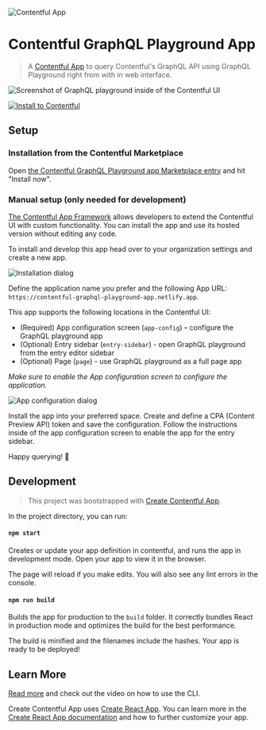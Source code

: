 ![Contentful App](https://img.shields.io/badge/Contentful-App-blue)

# Contentful GraphQL Playground App

> A [Contentful App](https://www.contentful.com/developers/docs/extensibility/app-framework/) to query Contentful's GraphQL API using GraphQL Playground right from with in web interface.

![Screenshot of GraphQL playground inside of the Contentful UI](./screenshot.png)

[![Install to Contentful](https://www.ctfstatic.com/button/install-small.svg)](https://app.contentful.com/deeplink?link=apps&id=66frtrAqmWSowDJzQNDiD)

## Setup

### Installation from the Contentful Marketplace

Open [the Contentful GraphQL Playground app Marketplace entry](https://www.contentful.com/marketplace/app/graphql-playground/) and hit "Install now".

### Manual setup (only needed for development)

[The Contentful App Framework](https://www.contentful.com/developers/docs/extensibility/app-framework/) allows developers to extend the Contentful UI with custom functionality. You can install the app and use its hosted version without editing any code.

To install and develop this app head over to your organization settings and create a new app.

![Installation dialog](./docs/installation.png)

Define the application name you prefer and the following App URL: `https://contentful-graphql-playground-app.netlify.app`.

This app supports the following locations in the Contentful UI:

- (Required) App configuration screen (`app-config`) – configure the GraphQL playground app
- (Optional) Entry sidebar (`entry-sidebar`) - open GraphQL playground from the entry editor sidebar
- (Optional) Page (`page`) - use GraphQL playground as a full page app

_Make sure to enable the App configuration screen to configure the application._

![App configuration dialog](./docs/app-config.png)

Install the app into your preferred space. Create and define a CPA (Content Preview API) token and save the configuration. Follow the instructions inside of the app configuration screen to enable the app for the entry sidebar.

Happy querying! 👋

## Development

> This project was bootstrapped with [Create Contentful App](https://github.com/contentful/create-contentful-app).

In the project directory, you can run:

#### `npm start`

Creates or update your app definition in contentful, and runs the app in development mode.
Open your app to view it in the browser.

The page will reload if you make edits.
You will also see any lint errors in the console.

#### `npm run build`

Builds the app for production to the `build` folder.
It correctly bundles React in production mode and optimizes the build for the best performance.

The build is minified and the filenames include the hashes.
Your app is ready to be deployed!

## Learn More

[Read more](https://www.contentful.com/developers/docs/extensibility/app-framework/create-contentful-app/) and check out the video on how to use the CLI.

Create Contentful App uses [Create React App](https://create-react-app.dev/). You can learn more in the [Create React App documentation](https://facebook.github.io/create-react-app/docs/getting-started) and how to further customize your app.
